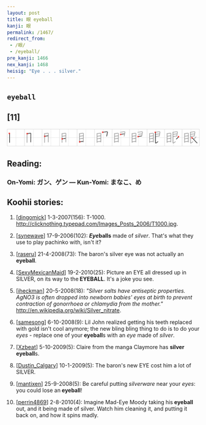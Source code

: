 ```yaml
---
layout: post
title: 眼 eyeball
kanji: 眼
permalink: /1467/
redirect_from:
 - /眼/
 - /eyeball/
pre_kanji: 1466
nex_kanji: 1468
heisig: "Eye . . . silver."
---
```


## `eyeball`

## [11]

<div class="stroke"><img src="../images/E79CBC.png" /></div>

## Reading:

### On-Yomi: ガン、ゲン &mdash; Kun-Yomi: まなこ、め

## Koohii stories:

1) [<a href="http://kanji.koohii.com/profile/dingomick">dingomick</a>] 1-3-2007(156): T-1000. <a href="http://clicknothing.typepad.com/Images_Posts_2006/T1000.jpg">http://clicknothing.typepad.com/Images_Posts_2006/T1000.jpg</a>. 

2) [<a href="http://kanji.koohii.com/profile/synewave">synewave</a>] 17-9-2006(102): <strong><em>Eye</em>balls</strong> made of <em>silver</em>. That&#039;s what they use to play pachinko with, isn&#039;t it? 

3) [<a href="http://kanji.koohii.com/profile/raseru">raseru</a>] 21-4-2008(73): The baron&#039;s silver eye was not actually an<strong> eyeball</strong>. 

4) [<a href="http://kanji.koohii.com/profile/SexyMexicanMaid">SexyMexicanMaid</a>] 19-2-2010(25): Picture an EYE all dressed up in SILVER, on its way to the<strong> EYEBALL</strong>. It&#039;s a joke you see. 

5) [<a href="http://kanji.koohii.com/profile/iheckman">iheckman</a>] 20-5-2008(18): <em>&quot;Silver salts have antiseptic properties. AgNO3 is often dropped into newborn babies&#039; eyes at birth to prevent contraction of gonorrhoea or chlamydia from the mother.&quot;</em> <a href="http://en.wikipedia.org/wiki/Silver_nitrate">http://en.wikipedia.org/wiki/Silver_nitrate</a>. 

6) [<a href="http://kanji.koohii.com/profile/samesong">samesong</a>] 6-10-2008(9): Lil John realized getting his teeth replaced with gold isn&#039;t cool anymore; the new bling bling thing to do is to do your <em>eyes</em> - replace one of your<strong> eyeball</strong>s with an <em>eye</em> made of <em>silver</em>. 

7) [<a href="http://kanji.koohii.com/profile/Xzbeat">Xzbeat</a>] 5-10-2009(5): Claire from the manga Claymore has <strong>silver</strong><strong> eyeball</strong>s. 

8) [<a href="http://kanji.koohii.com/profile/Dustin_Calgary">Dustin_Calgary</a>] 10-1-2009(5): The baron&#039;s new EYE cost him a lot of SILVER. 

9) [<a href="http://kanji.koohii.com/profile/mantixen">mantixen</a>] 25-9-2008(5): Be careful putting <em>silverware</em> near your <em>eyes</em>: you could lose an<strong> eyeball</strong>! 

10) [<a href="http://kanji.koohii.com/profile/perrin4869">perrin4869</a>] 2-8-2010(4): Imagine Mad-Eye Moody taking his<strong> eyeball</strong> out, and it being made of silver. Watch him cleaning it, and putting it back on, and how it spins madly. 
